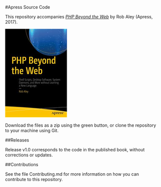 #Apress Source Code

This repository accompanies [*PHP Beyond the Web*](http://www.apress.com/9781484224809) by Rob Aley (Apress, 2017).

![Cover image](9781484224809.jpg)

Download the files as a zip using the green button, or clone the repository to your machine using Git.

##Releases

Release v1.0 corresponds to the code in the published book, without corrections or updates.

##Contributions

See the file Contributing.md for more information on how you can contribute to this repository.
